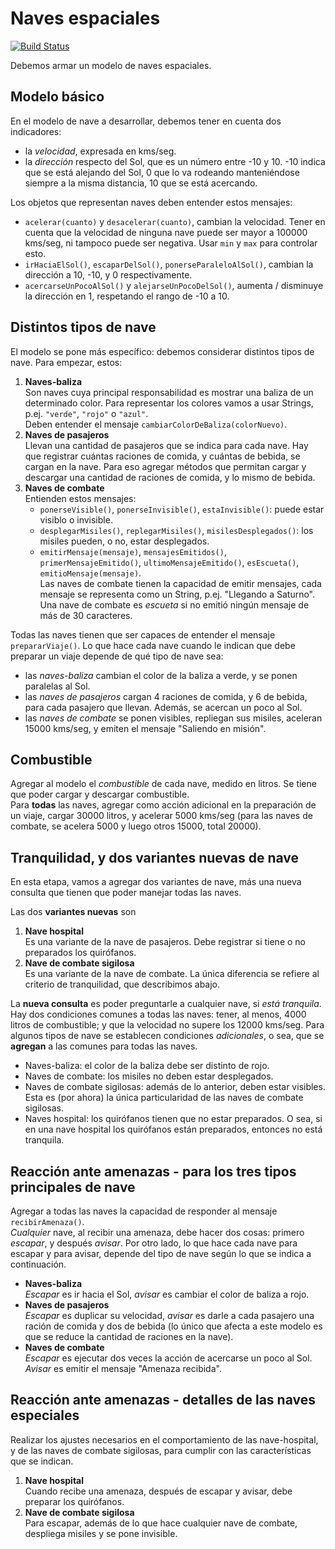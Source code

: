 # Naves espaciales
 
[![Build Status](https://travis-ci.org/wollok/naves-espaciales.svg?branch=master)](https://travis-ci.org/wollok/naves-espaciales)


Debemos armar un modelo de naves espaciales.


## Modelo básico
En el modelo de nave a desarrollar, debemos tener en cuenta dos indicadores:
- la _velocidad_, expresada en kms/seg.
- la _dirección_ respecto del Sol, que es un número entre -10 y 10. -10 indica que se está alejando del Sol, 0 que lo va rodeando manteniéndose siempre a la misma distancia, 10 que se está acercando.

Los objetos que representan naves deben entender estos mensajes:
- `acelerar(cuanto)` y `desacelerar(cuanto)`, cambian la velocidad. Tener en cuenta que la velocidad de ninguna nave puede ser mayor a 100000 kms/seg, ni tampoco puede ser negativa. Usar `min` y `max` para controlar esto.
- `irHaciaElSol()`, `escaparDelSol()`, `ponerseParaleloAlSol()`, cambian la dirección a 10, -10, y 0 respectivamente.
- `acercarseUnPocoAlSol()` y `alejarseUnPocoDelSol()`, aumenta / disminuye la dirección en 1, respetando el rango de -10 a 10.

 
## Distintos tipos de nave
El modelo se pone más específico: debemos considerar distintos tipos de nave. Para empezar, estos:
1. **Naves-baliza**  
Son naves cuya principal responsabilidad es mostrar una baliza de un determinado color. Para representar los colores vamos a usar Strings, p.ej. `"verde"`, `"rojo"` o `"azul"`.  
Deben entender el mensaje `cambiarColorDeBaliza(colorNuevo)`.
1. **Naves de pasajeros**  
Llevan una cantidad de pasajeros que se indica para cada nave. Hay que registrar cuántas raciones de comida, y cuántas de bebida, se cargan en la nave. Para eso agregar métodos que permitan cargar y descargar una cantidad de raciones de comida, y lo mismo de bebida. 
1. **Naves de combate**  
Entienden estos mensajes:
	- `ponerseVisible()`, `ponerseInvisible()`, `estaInvisible()`: puede estar visiblo o invisible.
	- `desplegarMisiles()`, `replegarMisiles()`, `misilesDesplegados()`: los misiles pueden, o no, estar desplegados.
	- `emitirMensaje(mensaje)`, `mensajesEmitidos()`, `primerMensajeEmitido()`, `ultimoMensajeEmitido()`, `esEscueta()`, `emitioMensaje(mensaje)`.  
	 Las naves de combate tienen la capacidad de emitir mensajes, cada mensaje se representa como un String, p.ej. "Llegando a Saturno". Una nave de combate es _escueta_ si no emitió ningún mensaje de más de 30 caracteres.
	 
Todas las naves tienen que ser capaces de entender el mensaje `prepararViaje()`. Lo que hace cada nave cuando le indican que debe preparar un viaje depende de qué tipo de nave sea:
- las _naves-baliza_ cambian el color de la baliza a verde, y se ponen paralelas al Sol.
- las _naves de pasajeros_ cargan 4 raciones de comida, y 6 de bebida, para cada pasajero que llevan. Además, se acercan un poco al Sol.
- las _naves de combate_ se ponen visibles, repliegan sus misiles, aceleran 15000 kms/seg, y emiten el mensaje "Saliendo en misión".


## Combustible
Agregar al modelo el _combustible_ de cada nave, medido en litros. Se tiene que poder cargar y descargar combustible.  
Para **todas** las naves, agregar como acción adicional en la preparación de un viaje, cargar 30000 litros, y acelerar 5000 kms/seg (para las naves de combate, se acelera 5000 y luego otros 15000, total 20000).


## Tranquilidad, y dos variantes nuevas de nave
En esta etapa, vamos a agregar dos variantes de nave, más una nueva consulta que tienen que poder manejar todas las naves.

Las dos **variantes nuevas** son
1. **Nave hospital**  
Es una variante de la nave de pasajeros. Debe registrar si tiene o no preparados los quirófanos.  
1. **Nave de combate sigilosa**  
Es una variante de la nave de combate. La única diferencia se refiere al criterio de tranquilidad, que describimos abajo.

La **nueva consulta** es poder preguntarle a cualquier nave, si _está tranquila_.
Hay dos condiciones comunes a todas las naves: tener, al menos, 4000 litros de combustible; y que la velocidad no supere los 12000 kms/seg.
Para algunos tipos de nave se establecen condiciones _adicionales_, o sea, que se **agregan** a las comunes para todas las naves.
- Naves-baliza: el color de la baliza debe ser distinto de rojo.
- Naves de combate: los misiles no deben estar desplegados.
- Naves de combate sigilosas: además de lo anterior, deben estar visibles. Esta es (por ahora) la única particularidad de las naves de combate sigilosas.
- Naves hospital: los quirófanos tienen que no estar preparados. O sea, si en una nave hospital los quirófanos están preparados, entonces no está tranquila.


## Reacción ante amenazas - para los tres tipos principales de nave
Agregar a todas las naves la capacidad de responder al mensaje `recibirAmenaza()`.  
_Cualquier_ nave, al recibir una amenaza, debe hacer dos cosas: primero _escapar_, y después _avisar_. 
Por otro lado, lo que hace cada nave para escapar y para avisar, depende del tipo de nave según lo que se indica a continuación.
- **Naves-baliza**  
_Escapar_ es ir hacia el Sol, _avisar_ es cambiar el color de baliza a rojo.
- **Naves de pasajeros**  
_Escapar_ es duplicar su velocidad, _avisar_ es darle a cada pasajero una ración de comida y dos de bebida (lo único que afecta a este modelo es que se reduce la cantidad de raciones en la nave).
- **Naves de combate**  
_Escapar_ es ejecutar dos veces la acción de acercarse un poco al Sol. _Avisar_ es emitir el mensaje "Amenaza recibida".


## Reacción ante amenazas - detalles de las naves especiales
Realizar los ajustes necesarios en el comportamiento de las nave-hospital, y de las naves de combate sigilosas, para cumplir con las características que se indican.
1. **Nave hospital**  
Cuando recibe una amenaza, después de escapar y avisar, debe preparar los quirófanos.
1. **Nave de combate sigilosa**  
Para escapar, además de lo que hace cualquier nave de combate, despliega misiles y se pone invisible.  


